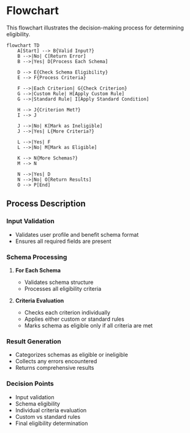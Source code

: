 # Flowchart

This flowchart illustrates the decision-making process for determining eligibility.

```mermaid
flowchart TD
    A[Start] --> B{Valid Input?}
    B -->|No| C[Return Error]
    B -->|Yes| D[Process Each Schema]
    
    D --> E{Check Schema Eligibility}
    E --> F{Process Criteria}
    
    F -->|Each Criterion| G{Check Criterion}
    G -->|Custom Rule| H[Apply Custom Rule]
    G -->|Standard Rule| I[Apply Standard Condition]
    
    H --> J{Criterion Met?}
    I --> J
    
    J -->|No| K[Mark as Ineligible]
    J -->|Yes| L{More Criteria?}
    
    L -->|Yes| F
    L -->|No| M[Mark as Eligible]
    
    K --> N{More Schemas?}
    M --> N
    
    N -->|Yes| D
    N -->|No| O[Return Results]
    O --> P[End]
```

## Process Description

### Input Validation
- Validates user profile and benefit schema format
- Ensures all required fields are present

### Schema Processing
1. **For Each Schema**
   - Validates schema structure
   - Processes all eligibility criteria

2. **Criteria Evaluation**
   - Checks each criterion individually
   - Applies either custom or standard rules
   - Marks schema as eligible only if all criteria are met

### Result Generation
- Categorizes schemas as eligible or ineligible
- Collects any errors encountered
- Returns comprehensive results

### Decision Points
- Input validation
- Schema eligibility
- Individual criteria evaluation
- Custom vs standard rules
- Final eligibility determination 